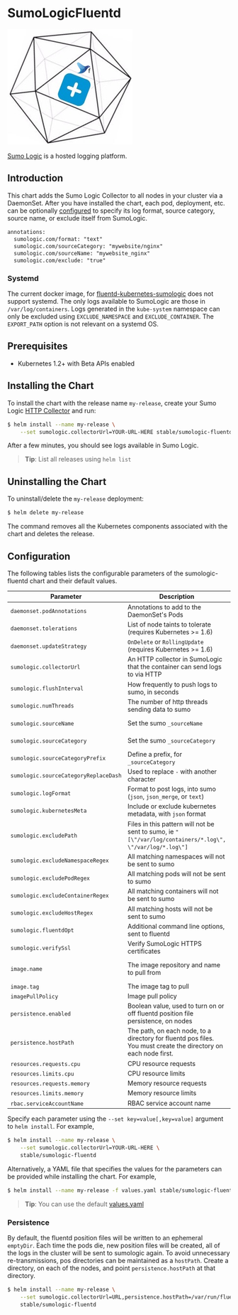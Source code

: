 # SumoLogicFluentd

![sumologic-fluentd](/stable/sumologic-fluentd/sumologic-fluentd.jpg)

[Sumo Logic](https://www.sumologic.com/) is a hosted logging platform.

## Introduction

This chart adds the Sumo Logic Collector to all nodes in your cluster via a
DaemonSet. After you have installed the chart, each pod, deployment, etc. can be
optionally
[configured](https://github.com/SumoLogic/fluentd-kubernetes-sumologic#options)
to specify its log format, source category, source name, or exclude itself from
SumoLogic.

    annotations:
      sumologic.com/format: "text"
      sumologic.com/sourceCategory: "mywebsite/nginx"
      sumologic.com/sourceName: "mywebsite_nginx"
      sumologic.com/exclude: "true"

### Systemd

The current docker image, for [fluentd-kubernetes-sumologic](https://github.com/SumoLogic/fluentd-kubernetes-sumologic)
does not support systemd. The only logs available to SumoLogic are those in
`/var/log/containers`. Logs generated in the `kube-system` namespace can only be
excluded using `EXCLUDE_NAMESPACE` and `EXCLUDE_CONTAINER`. The `EXPORT_PATH`
option is not relevant on a systemd OS.

## Prerequisites

- Kubernetes 1.2+ with Beta APIs enabled

## Installing the Chart

To install the chart with the release name `my-release`, create your Sumo Logic [HTTP Collector](http://help.sumologic.com/Send_Data/Sources/02Sources_for_Hosted_Collectors/HTTP_Source) and run:

```bash
$ helm install --name my-release \
    --set sumologic.collectorUrl=YOUR-URL-HERE stable/sumologic-fluentd
```

After a few minutes, you should see logs available in Sumo Logic.

> **Tip**: List all releases using `helm list`

## Uninstalling the Chart

To uninstall/delete the `my-release` deployment:

```bash
$ helm delete my-release
```

The command removes all the Kubernetes components associated with the chart and deletes the release.

## Configuration

The following tables lists the configurable parameters of the sumologic-fluentd chart and their default values.

| Parameter | Description | Default |
|-----------|-------------|---------|
| `daemonset.podAnnotations` | Annotations to add to the DaemonSet's Pods | `nil` |
| `daemonset.tolerations` | List of node taints to tolerate (requires Kubernetes >= 1.6) | `nil` |
| `daemonset.updateStrategy` | `OnDelete` or `RollingUpdate` (requires Kubernetes >= 1.6) | `OnDelete` |
| `sumologic.collectorUrl` | An HTTP collector in SumoLogic that the container can send logs to via HTTP | `Nil` You must provide your own |
| `sumologic.flushInterval` | How frequently to push logs to sumo, in seconds | `5` |
| `sumologic.numThreads` | The number of http threads sending data to sumo | `1` |
| `sumologic.sourceName` | Set the sumo `_sourceName` | `%{namespace}.%{pod}.%{container}` |
| `sumologic.sourceCategory` | Set the sumo `_sourceCategory` | `%{namespace}/%{pod_name}` |
| `sumologic.sourceCategoryPrefix` | Define a prefix, for `_sourceCategory` | `Nil` |
| `sumologic.sourceCategoryReplaceDash` | Used to replace `-` with another character | `/` |
| `sumologic.logFormat` | Format to post logs, into sumo (`json`, `json_merge`, or `text`) | `json` |
| `sumologic.kubernetesMeta` | Include or exclude kubernetes metadata, with `json` format | `true` |
| `sumologic.excludePath` | Files in this pattern will not be sent to sumo, ie `"[\"/var/log/containers/*.log\", \"/var/log/*.log\"]` | `Nil` |
| `sumologic.excludeNamespaceRegex` | All matching namespaces will not be sent to sumo | `Nil` |
| `sumologic.excludePodRegex` | All matching pods will not be sent to sumo | `Nil` |
| `sumologic.excludeContainerRegex` | All matching containers will not be sent to sumo | `Nil` |
| `sumologic.excludeHostRegex` | All matching hosts will not be sent to sumo | `Nil` |
| `sumologic.fluentdOpt` | Additional command line options, sent to fluentd | `Nil` |
| `sumologic.verifySsl` | Verify SumoLogic HTTPS certificates | `true` |
| `image.name` | The image repository and name to pull from | `sumologic/fluentd-kubernetes-sumologic` |
| `image.tag` | The image tag to pull | `latest` |
| `imagePullPolicy` | Image pull policy | `IfNotPresent` |
| `persistence.enabled` | Boolean value, used to turn on or off fluentd position file persistence, on nodes | `false` |
| `persistence.hostPath` | The path, on each node, to a directory for fluentd pos files. You must create the directory on each node first. | `/var/run/fluentd-pos` |
| `resources.requests.cpu` | CPU resource requests | 100m |
| `resources.limits.cpu` | CPU resource limits | 256m |
| `resources.requests.memory` | Memory resource requests | 128Mi |
| `resources.limits.memory` | Memory resource limits | 256Mi |
| `rbac.serviceAccountName` | RBAC service account name | {{ fullname }} |


Specify each parameter using the `--set key=value[,key=value]` argument to `helm install`. For example,

```bash
$ helm install --name my-release \
    --set sumologic.collectorUrl=YOUR-URL-HERE \
    stable/sumologic-fluentd
```

Alternatively, a YAML file that specifies the values for the parameters can be provided while installing the chart. For example,

```bash
$ helm install --name my-release -f values.yaml stable/sumologic-fluentd
```

> **Tip**: You can use the default [values.yaml](values.yaml)

### Persistence

By default, the fluentd position files will be written to an ephemeral
`emptyDir`. Each time the pods die, new position files will be created, all of
the logs in the cluster will be sent to sumologic again. To avoid unnecessary
re-transmissions, pos directories can be maintained as a `hostPath`. Create a
directory, on each of the nodes, and point `persistence.hostPath` at that
directory.

```bash
$ helm install --name my-release \
    --set sumologic.collectorUrl=URL,persistence.hostPath=/var/run/fluentd \
    stable/sumologic-fluentd
```
